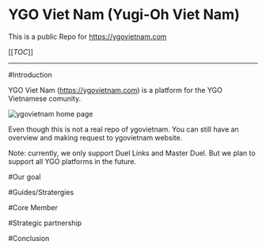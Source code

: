 # YGO Viet Nam (Yugi-Oh Viet Nam)
This is a public Repo for https://ygovietnam.com 

[[_TOC_]]

------------------------------

#Introduction

YGO Viet Nam (https://ygovietnam.com) is a platform for the YGO Vietnamese comunity. 

![ygovietnam home page](https://ygovietnam.blob.core.windows.net/storage/about%20home%202.PNG)

Even though this is not a real repo of ygovietnam. You can still have an overview and making request to ygovietnam website.

Note: currently, we only support Duel Links and Master Duel. But we plan to support all YGO platforms in the future.

#Our goal


#Guides/Stratergies


#Core Member


#Strategic partnership


#Conclusion
